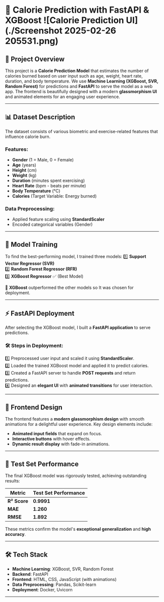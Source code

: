 # 🚀 Calorie Prediction with FastAPI & XGBoost ![Calorie Prediction UI](./Screenshot 2025-02-26 205531.png)
## 📖 Project Overview
This project is a **Calorie Prediction Model** that estimates the number of calories burned based on user input such as age, weight, heart rate, duration, and body temperature. We use **Machine Learning (XGBoost, SVR, Random Forest)** for predictions and **FastAPI** to serve the model as a web app. The frontend is beautifully designed with a modern **glassmorphism UI** and animated elements for an engaging user experience.

---

## 📊 Dataset Description
The dataset consists of various biometric and exercise-related features that influence calorie burn.

### Features:
- **Gender** (1 = Male, 0 = Female)
- **Age** (years)
- **Height** (cm)
- **Weight** (kg)
- **Duration** (minutes spent exercising)
- **Heart Rate** (bpm - beats per minute)
- **Body Temperature** (°C)
- **Calories** (Target Variable: Energy burned)

### Data Preprocessing:
- Applied feature scaling using **StandardScaler**
- Encoded categorical variables (Gender)

---

## 🚀 Model Training
To find the best-performing model, I trained three models:
1️⃣ **Support Vector Regressor (SVR)**  
2️⃣ **Random Forest Regressor (RFR)**  
3️⃣ **XGBoost Regressor** ✅ (Best Model)


🚀 **XGBoost** outperformed the other models so It was chosen for deployment.

---

## ⚡ FastAPI Deployment
After selecting the XGBoost model, I built a **FastAPI application** to serve predictions.

### 🛠 Steps in Deployment:
1️⃣ Preprocessed user input and scaled it using **StandardScaler**.  
2️⃣ Loaded the trained XGBoost model and applied it to predict calories.  
3️⃣ Created a FastAPI server to handle **POST requests** and return predictions.  
4️⃣ Designed an **elegant UI** with **animated transitions** for user interaction.

---

## 🎨 Frontend Design
The frontend features a **modern glassmorphism design** with smooth animations for a delightful user experience. Key design elements include:
- **Animated input fields** that expand on focus.
- **Interactive buttons** with hover effects.
- **Dynamic result display** with fade-in animations.

---

## 🧪 Test Set Performance
The final XGBoost model was rigorously tested, achieving outstanding results:

| Metric       | Test Set Performance |
|--------------|----------------------|
| **R² Score** | **0.9991**           |
| **MAE**      | **1.260**            |
| **RMSE**     | **1.892**            |

These metrics confirm the model's **exceptional generalization** and **high accuracy**.

---

## 🛠️ Tech Stack
- **Machine Learning**: XGBoost, SVR, Random Forest
- **Backend**: FastAPI
- **Frontend**: HTML, CSS, JavaScript (with animations)
- **Data Preprocessing**: Pandas, Scikit-learn
- **Deployment**: Docker, Uvicorn

---


